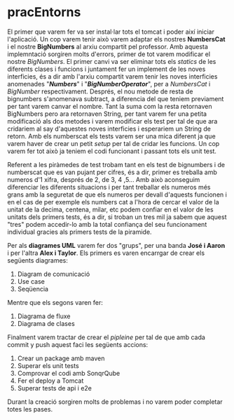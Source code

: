 # pracEntorns
El primer que varem fer va ser instal·lar tots el tomcat i poder així iniciar l'aplicació. 
Un cop varem tenir això varem adaptar els nostres **NumbersCat** i el nostre **BigNumbers** al arxiu compartit pel professor.
Amb aquesta implemntació sorgiren molts d'errors, primer de tot varem modificar el nostre *BigNumbers*.
El primer canvi va ser eliminar tots els *statics* de les diferents clases i funcions i juntament fer un implement de les noves interficies, és a dir
amb l'arxiu compartit varem tenir les noves interficies anomenades "***Numbers***" i "***BigNumberOperator***", per a 
*NumbersCat* i *BigNumber* respectivament. Després, el nou metode de resta de bignumbers s'anomenava subtract,
a diferencia del que teniem previament per tant varem canvar el nombre. Tant la suma com la resta retornaven BigNumbers
pero ara retornaven String, per tant varem fer una petita modificació als dos metodes i varem modificar els test
per tal de que ara cridariem al say d'aquestes noves interficies i esperariem un String de retorn.
Amb els numberscat els tests varem ser una mica diferent ja que varem haver de crear un petit *setup* per tal de cridar
les funcions. Un cop varem fer tot això ja teniem el codi funcionant i passant tots els unit test.

Referent a les piràmedes de test trobam tant en els test de bignumbers i de numberscat que es van pujant per cifres, 
és a dir, primer es treballa amb numeros d'1 xifra, després de 2, de 3, 4 ,5...
Amb això aconseguim diferenciar les diferents situacions i per tant treballar els numeros més grans amb la 
seguretat de que els numeros per devall d'aquests funcionen i en el cas de per exemple els numbers cat a l'hora de
cercar el valor de la unitat de la decima, centena, milar, etc podem confiar en el valor de les unitats dels primers tests,
és a dir, si troban un tres mil ja sabem que aquest "tres" podem accedir-lo amb la total confiança del seu funcionament individual
gracies als primers tests de la piramide.

Per als **diagrames UML** varem fer dos "grups", per una banda **José i Aaron** i per l'altra **Alex i Taylor**.
Els primers es varen encarrgar de crear els següents diagrames:
1. Diagram de comunicació
2. Use case
3. Seqüencia

Mentre que els segons varen fer:
1. Diagrama de fluxe
2. Diagrama de clases

Finalment varem tractar de crear el *pipleine* per tal de que amb cada commit y push aquest faci les següents accions:
1. Crear un package amb maven
2. Superar els unit tests
3. Comprovar el codi amb SonqrQube
4. Fer el deploy a Tomcat
5. Superar tests de api i e2e

Durant la creació sorgiren molts de problemas i no varem poder completar totes les pases.